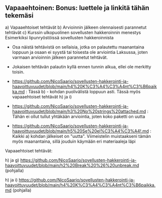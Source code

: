 ## Vapaaehtoinen: Bonus: luettele ja linkitä tähän tekemäsi

a) Vapaaehtoiset tehtävät
b) Arvioinnin jälkeen olennaisesti parannetut tehtävät
c) Kurssin ulkopuolinen sovellusten hakkeroinnin menestys
Esimerkiksi lipunryöstöissä sovellusten hakkeroinnista


- Osa näistä tehtävistä on sellaisia, jotka on palautettu maanantaina loppuun ja osaan ei syystä tai toisesta ole arviointia Laksussa, joten varmaan arvioinnin jälkeen parannetut tehtävät.
- Jokaisen tehtävän palautin kyllä ennen tunnin alkua, ellei ole merkitty toisin.


- https://github.com/NicoSaario/sovellusten-hakkerointi-ja-haavoittuvuudet/blob/main/h4%20K%C3%A4%C3%A4nt%C3%B6paikka.md : Tässä b) - kohdan puolivälistä loppuun asti. Tässä myös vapaaehtoiset tehtävät h) ja i)
- https://github.com/NicoSaario/sovellusten-hakkerointi-ja-haavoittuvuudet/blob/main/h3%20No%20strings%20attached.md : Tähän ei ollut tullut yhtäkään arviointia, joten koko paketti on uutta
- https://github.com/NicoSaario/sovellusten-hakkerointi-ja-haavoittuvuudet/blob/main/h5%20Se%20el%C3%A4%C3%A4!.md : Kaikki a) kohdan jälkeiset on "uutta". Viimeistelin muistaakseni tämän myös maanantaina, sillä jouduin käymään eri materiaaleja läpi


Vapaaehtoiset tehtävät:

h) ja g) https://github.com/NicoSaario/sovellusten-hakkerointi-ja-haavoittuvuudet/blob/main/h2%20Break%20%26%20unbreak.md (pohjalla)

h) ja i) https://github.com/NicoSaario/sovellusten-hakkerointi-ja-haavoittuvuudet/blob/main/h4%20K%C3%A4%C3%A4nt%C3%B6paikka.md (pohjalla)
